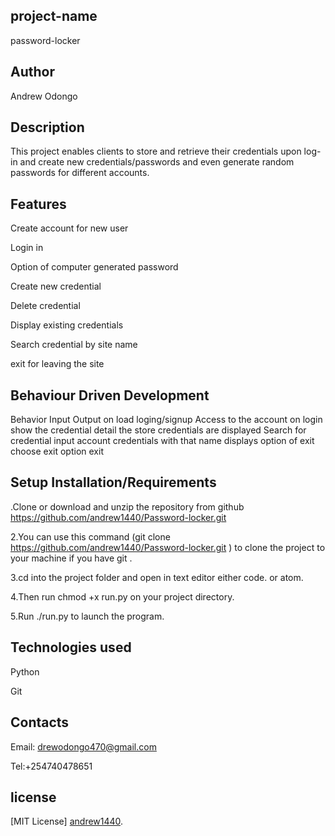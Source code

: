 ## project-name
password-locker
## Author
Andrew Odongo
## Description
This  project  enables clients to store and retrieve their credentials upon log-in and create new credentials/passwords and even generate random passwords for different accounts.
## Features
Create account for new user

Login in

Option of computer generated password

Create new credential

Delete credential

Display existing credentials

Search credential by site name

exit for leaving the site
## Behaviour Driven Development
Behavior 	    Input	                       Output
on load 	    loging/signup 	               Access to the account
on login  	  show the credential detail	   the store credentials are displayed
Search for    credential	input account 	   credentials with that name displays
option of exit 	choose exit option	       exit
## Setup Installation/Requirements
.Clone or download and unzip the repository from github https://github.com/andrew1440/Password-locker.git

2.You can use this command (git clone https://github.com/andrew1440/Password-locker.git ) to clone the project to your machine if you have git .

3.cd into the project folder and open in text editor either code. or atom.

4.Then run chmod +x run.py on your project directory.

5.Run ./run.py to launch the program.
## Technologies used
Python

Git
## Contacts
Email: drewodongo470@gmail.com

Tel:+254740478651
## license
[MIT License] [andrew1440](https://github.com/andrew1440). 

